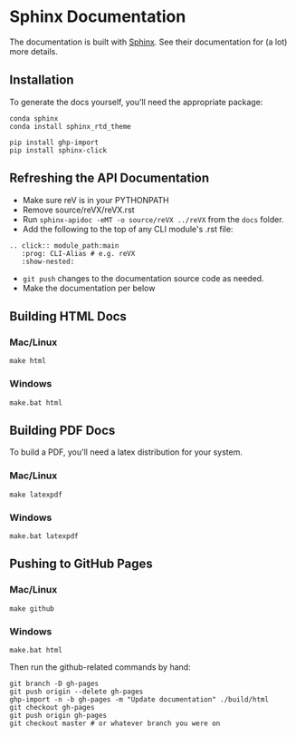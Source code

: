 # Sphinx Documentation

The documentation is built with [Sphinx](http://sphinx-doc.org/index.html). See their documentation for (a lot) more details.

## Installation

To generate the docs yourself, you'll need the appropriate package:

```
conda sphinx
conda install sphinx_rtd_theme

pip install ghp-import
pip install sphinx-click
```

## Refreshing the API Documentation

- Make sure reV is in your PYTHONPATH
- Remove  source/reVX/reVX.rst
- Run `sphinx-apidoc -eMT -o source/reVX ../reVX` from the `docs` folder.
- Add the following to the top of any CLI module's .rst file:
```
.. click:: module_path:main
   :prog: CLI-Alias # e.g. reVX
   :show-nested:
```
- `git push` changes to the documentation source code as needed.
- Make the documentation per below

## Building HTML Docs

### Mac/Linux

```
make html
```

### Windows

```
make.bat html
```

## Building PDF Docs

To build a PDF, you'll need a latex distribution for your system.

### Mac/Linux

```
make latexpdf
```

### Windows

```
make.bat latexpdf
```

## Pushing to GitHub Pages

### Mac/Linux

```
make github
```

### Windows

```
make.bat html
```

Then run the github-related commands by hand:

```
git branch -D gh-pages
git push origin --delete gh-pages
ghp-import -n -b gh-pages -m "Update documentation" ./build/html
git checkout gh-pages
git push origin gh-pages
git checkout master # or whatever branch you were on
```
